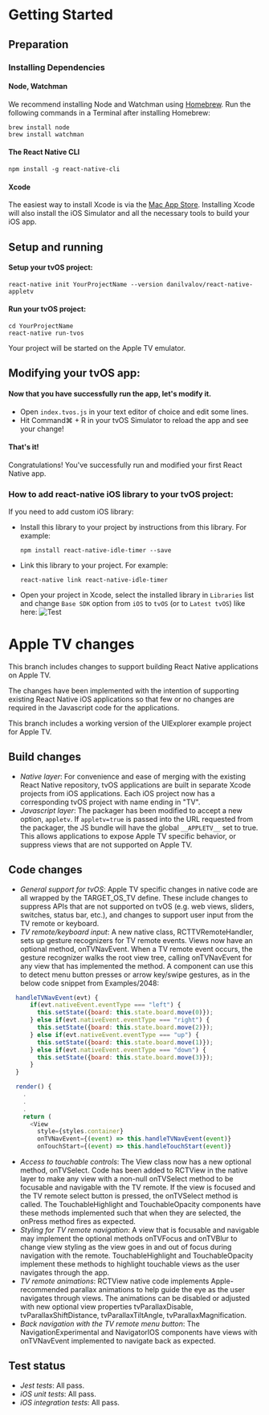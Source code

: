 # Getting Started

## Preparation

### Installing Dependencies

#### Node, Watchman

We recommend installing Node and Watchman using [Homebrew](http://brew.sh/). Run the following commands in a Terminal after installing Homebrew:
```$xslt
brew install node
brew install watchman
```

#### The React Native CLI

```$xslt
npm install -g react-native-cli
```

#### Xcode

The easiest way to install Xcode is via the [Mac App Store](https://itunes.apple.com/us/app/xcode/id497799835?mt=12). Installing Xcode will also install the iOS Simulator and all the necessary tools to build your iOS app.


## Setup and running

#### Setup your tvOS project:
```$xslt
react-native init YourProjectName --version danilvalov/react-native-appletv
```
#### Run your tvOS project:
```$xslt
cd YourProjectName
react-native run-tvos
```
Your project will be started on the Apple TV emulator.

## Modifying your tvOS app:

#### Now that you have successfully run the app, let's modify it.

* Open `index.tvos.js` in your text editor of choice and edit some lines.
* Hit Command⌘ + R in your tvOS Simulator to reload the app and see your change!

#### That's it!

Congratulations! You've successfully run and modified your first React Native app.

### How to add react-native iOS library to your tvOS project:

If you need to add custom iOS library:

* Install this library to your project by instructions from this library.
  For example:
  ```$xslt
  npm install react-native-idle-timer --save
  ```

* Link this library to your project.
  For example:
  ```$xslt
  react-native link react-native-idle-timer
  ```

* Open your project in Xcode, select the installed library in `Libraries` list and change `Base SDK` option from `iOS` to `tvOS` (or to `Latest tvOS`) like here:
  ![Test](https://cl.ly/0R3C050m0D0X/Image%202016-12-22%20at%2010.02.20%20%D0%9F%D0%9F.png)


# Apple TV changes

This branch includes changes to support building React Native applications on Apple TV.

The changes have been implemented with the intention of supporting existing React Native iOS applications so that few or no changes are required in the Javascript code for the applications.

This branch includes a working version of the UIExplorer example project for Apple TV.

## Build changes

- *Native layer*: For convenience and ease of merging with the existing React Native repository, tvOS applications are built in separate Xcode projects from iOS applications.  Each iOS project now has a corresponding tvOS project with name ending in "TV".
- *Javascript layer*: The packager has been modified to accept a new option, `appletv`.  If `appletv=true` is passed into the URL requested from the packager, the JS bundle will have the global `__APPLETV__` set to true.  This allows applications to expose Apple TV specific behavior, or suppress views that are not supported on Apple TV.

## Code changes

- *General support for tvOS*: Apple TV specific changes in native code are all wrapped by the TARGET_OS_TV define.  These include changes to suppress APIs that are not supported on tvOS (e.g. web views, sliders, switches, status bar, etc.), and changes to support user input from the TV remote or keyboard.
- *TV remote/keyboard input*: A new native class, RCTTVRemoteHandler, sets up gesture recognizers for TV remote events.  Views now have an optional method, onTVNavEvent.  When a TV remote event occurs, the gesture recognizer walks the root view tree, calling onTVNavEvent for any view that has implemented the method.  A component can use this to detect menu button presses or arrow key/swipe gestures, as in the below code snippet from Examples/2048: 

```js
  handleTVNavEvent(evt) {
      if(evt.nativeEvent.eventType === "left") {
        this.setState({board: this.state.board.move(0)});
      } else if(evt.nativeEvent.eventType === "right") {
        this.setState({board: this.state.board.move(2)});
      } else if(evt.nativeEvent.eventType === "up") {
        this.setState({board: this.state.board.move(1)});
      } else if(evt.nativeEvent.eventType === "down") {
        this.setState({board: this.state.board.move(3)});
      } 
  }

  render() {
    .
    .
    .
    return (
      <View
        style={styles.container}
        onTVNavEvent={(event) => this.handleTVNavEvent(event)}
        onTouchStart={(event) => this.handleTouchStart(event)}
```

- *Access to touchable controls*: The View class now has a new optional method, onTVSelect.  Code has been added to RCTView in the native layer to make any view with a non-null onTVSelect method to be focusable and navigable with the TV remote.  If the view is focused and the TV remote select button is pressed, the onTVSelect method is called.  The TouchableHighlight and TouchableOpacity components have these methods implemented such that when they are selected, the onPress method fires as expected.
- *Styling for TV remote navigation*: A view that is focusable and navigable may implement the optional methods onTVFocus and onTVBlur to change view styling as the view goes in and out of focus during navigation with the remote.  TouchableHighlight and TouchableOpacity implement these methods to highlight touchable views as the user navigates through the app.  
- *TV remote animations*: RCTView native code implements Apple-recommended parallax animations to help guide the eye as the user navigates through views.  The animations can be disabled or adjusted with new optional view properties tvParallaxDisable, tvParallaxShiftDistance, tvParallaxTiltAngle, tvParallaxMagnification.
- *Back navigation with the TV remote menu button*: The NavigationExperimental and NavigatorIOS components have views with onTVNavEvent implemented to navigate back as expected.


## Test status

- *Jest tests*: All pass.
- *iOS unit tests*: All pass.
- *iOS integration tests*: All pass.
 
